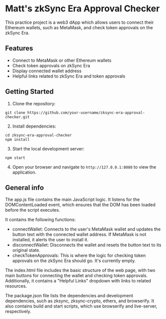 # Matt's zkSync Era Approval Checker 

This practice project is a web3 dApp which allows users to connect their Ethereum wallets, such as MetaMask, and check token approvals on the zkSync Era.

## Features

- Connect to MetaMask or other Ethereum wallets
- Check token approvals on zkSync Era 
- Display connected wallet address
- Helpful links related to zkSync Era and token approvals

## Getting Started

1. Clone the repository:

```
git clone https://github.com/your-username/zksync-era-approval-checker.git
```

2. Install dependencies:

```
cd zksync-era-approval-checker
npm install
```

3. Start the local development server:

```
npm start
```

4. Open your browser and navigate to `http://127.0.0.1:8080` to view the application.

## General info

The app.js file contains the main JavaScript logic. It listens for the DOMContentLoaded event, which ensures that the DOM has been loaded before the script executes. 

It contains the following functions:

- connectWallet: Connects to the user's MetaMask wallet and updates the button text with the connected wallet address. If MetaMask is not installed, it alerts the user to install it.
- disconnectWallet: Disconnects the wallet and resets the button text to its original state.
- checkTokenApprovals: This is where the logic for checking token approvals on the zkSync Era should go. It's currently empty.

The index.html file includes the basic structure of the web page, with two main buttons for connecting the wallet and checking token approvals. Additionally, it contains a "Helpful Links" dropdown with links to related resources.

The package.json file lists the dependencies and development dependencies, such as zksync, zksync-crypto, ethers, and browserify. It also contains build and start scripts, which use browserify and live-server, respectively.
